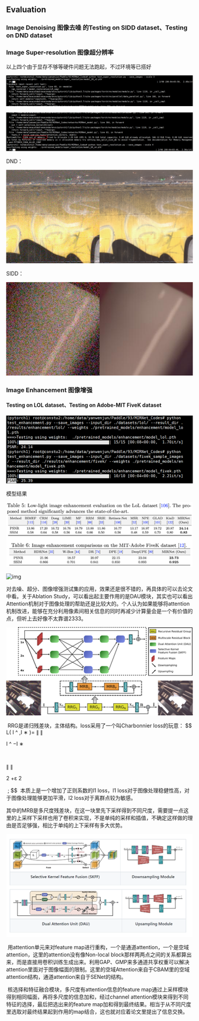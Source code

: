 ## Evaluation 

### Image Denoising  图像去噪 的Testing on SIDD dataset、Testing on DND dataset

### Image Super-resolution 图像超分辨率

以上四个由于显存不够等硬件问题无法跑起，不过环境等已搭好

![img](https://raw.githubusercontent.com/zhuba-Ahhh/Zhuba/main/202205031600967.png)

![image-20220503160125650](https://raw.githubusercontent.com/zhuba-Ahhh/Zhuba/main/202205031601711.png)



DND：

![Test2](https://raw.githubusercontent.com/zhuba-Ahhh/Zhuba/main/202205031842704.png)

SIDD：

![test3](https://raw.githubusercontent.com/zhuba-Ahhh/Zhuba/main/202205031855766.jpg)

### Image Enhancement 图像增强

#### Testing on LOL dataset、Testing on Adobe-MIT FiveK dataset

![image-20220503155218463](https://raw.githubusercontent.com/zhuba-Ahhh/Zhuba/main/202205031552512.png)

模型结果

![img](https://raw.githubusercontent.com/zhuba-Ahhh/Zhuba/main/202205031903032.png)

![img](https://camo.githubusercontent.com/996049af2d494b7bdecdeb806977fee75864aff13d5f478560273aa85116142b/68747470733a2f2f692e696d6775722e636f6d2f545a52426c75782e706e67)

​	对去噪、超分、图像增强测试集的应用，效果还是很不错的，再具体的可以去论文中看。关于Ablation Study，可以看出起主要作用的是DAU模块，其实也可以看出Attention机制对于图像处理的帮助还是比较大的。个人认为如果能够将attention机制改进，能够在充分利用像素间相关信息的同时再减少计算量会是一个有价值的点，但听上去好像不太靠谱2333。







![202205031642818.png](https://github.com/zhuba-Ahhh/Zhuba/blob/main/202205031642870.png?raw=true)

​	RRG是递归残差块，主体结构。loss采用了一个叫Charbonnier loss的玩意：
$$
L( 
I
^
 ,I 
∗
 )= 
∥
∥
​
  
I
^
 −I 
∗
 
​
  
∥
∥
​
  
2
 +ε 
2
 
​
 ;
$$
​	本质上是一个增加了正则系数的l1 loss，l1 loss对于图像处理稳健性高，对于图像处理能够更加平滑，l2 loss对于离群点较为敏感。



​	其中的MRB是多尺度残差块，在这一块里先下采样得到不同尺度，需要提一点这里的上采样下采样也用了卷积来实现，不是单纯的采样和插值，不确定这样做的理由是否足够强，相比于单纯的上下采样有多大优势。

![image-20220503165232358](https://raw.githubusercontent.com/zhuba-Ahhh/Zhuba/main/202205031652434.png)

​	用attention单元来对feature map进行重构，一个是通道attention，一个是空域attention，这里的attention没有像Non-local block那样两两点之间的关系都算出来，而是直接用卷积训练生成出来。利用GAP、GMP来多通道共享权重可以解决attention里面对于图像幅面的限制。
​	这里的空域Attention来自于CBAM里的空域attention结构，通道attention来自于SENet的结构。

​	核选择和特征融合模块，多尺度有attention信息的feature map通过上采样模块得到相同幅面，再将多尺度的信息加和，经过channel attention模块来得到不同特征的选择，最后把选出来的feature map加和得到最终结果。相当于从不同尺度里选取对最终结果起到作用的map结合，这也就对应着论文里提出了信息交换。
